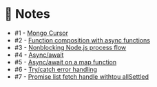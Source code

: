# :notebook: Notes

* #1 - [Mongo Cursor](notes/mongo-cursor.md)
* #2 - [Function composition with async functions](function-composition-async-await.js)
* #3 - [Nonblocking Node.js process flow](process-flow.js)
* #4 - [Async/await](async-await.js)
* #5 - [Async/await on a map function](async-await-map.js)
* #6 - [Try/catch error handling](try-catch-error-handling.js)
* #7 - [Promise list fetch handle withtou allSettled](promise-rejection.js)
